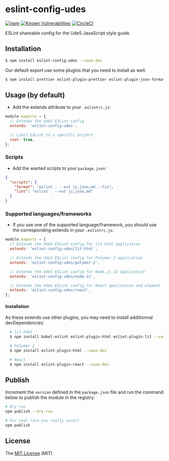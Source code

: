 # eslint-config-udes

[![npm](https://img.shields.io/npm/v/eslint-config-udes.svg?style=flat-square)](https://www.npmjs.com/package/eslint-config-udes)
[![Known Vulnerabilities](https://snyk.io/test/github/UdeS-STI/eslint-config-udes/badge.svg)](https://snyk.io/test/github/UdeS-STI/eslint-config-udes)
[![CircleCI](https://circleci.com/gh/UdeS-STI/eslint-config-udes.svg?style=svg)](https://circleci.com/gh/UdeS-STI/eslint-config-udes)

ESLint shareable config for the UdeS JavaScript style guide.

## Installation

```bash
$ npm install eslint-config-udes --save-dev
```

Our default export use some plugins that you need to install as well:

```bash
$ npm install prettier eslint-plugin-prettier eslint-plugin-json-format eslint-plugin-markdown --save-dev
```

## Usage (by default)

- Add the extends attribute to your `.eslintrc.js`:

```javascript
module.exports = {
  // Extends the UdeS ESLint config
  extends: 'eslint-config-udes',

  // Limit ESLint to a specific project
  root: true,
};
```

### Scripts

- Add the wanted scripts to your `package.json`:

```json
{
  "scripts": {
    "format": "eslint . --ext js,json,md --fix",
    "lint": "eslint . --ext js,json,md"
  }
}
```

### Supported languages/frameworks

- If you use one of the supported language/framework, you should use the corresponding extends in your `.eslintrc.js`:

```javascript
module.exports = {
  // Extends the UdeS ESLint config for lit-html application
  extends: 'eslint-config-udes/lit-html',

  // Extends the UdeS ESLint config for Polymer 2 application
  extends: 'eslint-config-udes/polymer-2',

  // Extends the UdeS ESLint config for Node.js 12 application
  extends: 'eslint-config-udes/node-12',

  // Extends the UdeS ESLint config for React application and element
  extends: 'eslint-config-udes/react',
};
```

#### Installation

As these extends use other plugins, you may need to install additionnal devDependencies:

```bash
  # lit-html
  $ npm install babel-eslint eslint-plugin-html eslint-plugin-lit --save-dev

  # Polymer 2
  $ npm install eslint-plugin-html --save-dev

  # React
  $ npm install eslint-plugin-react --save-dev
```

## Publish

Increment the `version` defined in the `package.json` file and run the command below to publish the module in the
registry:

```bash
# Dry run
npm publish --dry-run

# For real (are you really sure?)
npm publish
```

## License

The [MIT License][1] (MIT)

[1]: https://opensource.org/licenses/MIT
